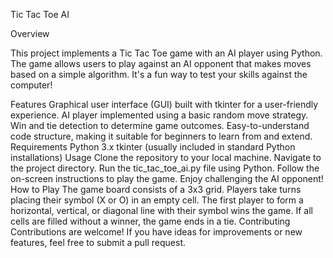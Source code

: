 Tic Tac Toe AI

Overview

This project implements a Tic Tac Toe game with an AI player using Python. The game allows users to play against an AI opponent that makes moves based on a simple algorithm. It's a fun way to test your skills against the computer!

Features
Graphical user interface (GUI) built with tkinter for a user-friendly experience.
AI player implemented using a basic random move strategy.
Win and tie detection to determine game outcomes.
Easy-to-understand code structure, making it suitable for beginners to learn from and extend.
Requirements
Python 3.x
tkinter (usually included in standard Python installations)
Usage
Clone the repository to your local machine.
Navigate to the project directory.
Run the tic_tac_toe_ai.py file using Python.
Follow the on-screen instructions to play the game.
Enjoy challenging the AI opponent!
How to Play
The game board consists of a 3x3 grid.
Players take turns placing their symbol (X or O) in an empty cell.
The first player to form a horizontal, vertical, or diagonal line with their symbol wins the game.
If all cells are filled without a winner, the game ends in a tie.
Contributing
Contributions are welcome! If you have ideas for improvements or new features, feel free to submit a pull request.
